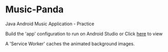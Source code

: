 # Music-Panda
Java Android Music Application - Practice

Build the 'app' configuration to run on Android Studio
  or
Click <a href="https://bringscanteen.azurewebsites.net/">here</a> to view

A 'Service Worker' caches the animated background images.

